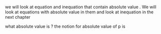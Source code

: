 we will  look at equation  and   inequation  that  contain absolute value .  We  will  look  at equations  with  absolute  value in them  and  look  at inequation in the next chapter 


what absolute value is  ?  the  notion  for absolute value of   p  is  
